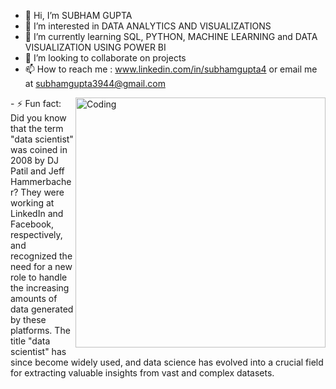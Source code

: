 - 👋 Hi, I’m SUBHAM GUPTA
- 👀 I’m interested in DATA ANALYTICS AND VISUALIZATIONS
- 🌱 I’m currently learning SQL, PYTHON, MACHINE LEARNING and DATA VISUALIZATION USING POWER BI
- 💞️ I’m looking to collaborate on projects
- 📫 How to reach me : www.linkedin.com/in/subhamgupta4 or email me at subhamgupta3944@gmail.com
<img align="right" alt="Coding" width="400" src="https://analyticsindiamag.com/wp-content/uploads/2018/12/developer-dribbble.gif">
- ⚡ Fun fact: Did you know that the term "data scientist" was coined in 2008 by DJ Patil and Jeff Hammerbacher?
              They were working at LinkedIn and Facebook, respectively, and recognized the need for a new role
              to handle the increasing amounts of data generated by these platforms.
              The title "data scientist" has since become widely used, and data science has evolved into a
              crucial field for extracting valuable insights from vast and complex datasets.

<!---
subhamgup/subhamgup is a ✨ special ✨ repository because its `README.md` (this file) appears on your GitHub profile.
You can click the Preview link to take a look at your changes.
--->

